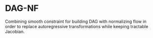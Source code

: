 # DAG-NF
Combining smooth constraint for building DAG with normalizing flow in order to replace autoregressive transformations while keeping tractable Jacobian.
